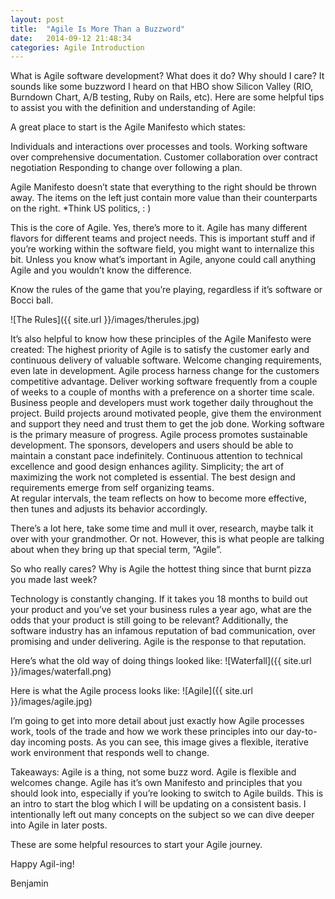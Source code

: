 ```yaml
---
layout: post
title:  "Agile Is More Than a Buzzword"
date:   2014-09-12 21:48:34
categories: Agile Introduction
---
```



What is Agile software development? What does it do? Why should I care?  It sounds like some buzzword I heard on that HBO show Silicon Valley (RIO, Burndown Chart, A/B testing, Ruby on Rails, etc).  Here are some helpful tips to assist you with the definition and understanding of Agile: 

A great place to start is the Agile Manifesto which states:

Individuals and interactions over processes and tools.
Working software over comprehensive documentation.
Customer collaboration over contract negotiation
Responding to change over following a plan.

Agile Manifesto doesn’t state that everything to the right should be thrown away.  The items on the left just contain more value than their counterparts on the right. *Think US politics, : ) 

This is the core of Agile.  Yes, there’s more to it. Agile has many different flavors for different teams and project needs.  This is important stuff and if you’re working within the software field, you might want to internalize this bit.  Unless you know what’s important in Agile, anyone could call anything Agile and you wouldn’t know the difference.

Know the rules of the game that you’re playing, regardless if it’s software or Bocci ball.

![The Rules]({{ site.url }}/images/therules.jpg)



It’s also helpful to know how these principles of the Agile Manifesto were created:
The highest priority of Agile is to satisfy the customer early and continuous delivery of valuable software. 
Welcome changing requirements, even late in development.  Agile process harness change for the customers competitive advantage.
Deliver working software frequently from a couple of weeks to a couple of months with a preference on a shorter time scale.
Business people and developers must work together daily throughout the project. 
Build projects around motivated people, give them the environment and support they need and trust them to get the job done.
Working software is the primary measure of progress.
Agile process promotes sustainable development.  The sponsors, developers and users should be able to maintain a constant pace indefinitely.
Continuous attention to technical excellence and good design enhances agility.
Simplicity;  the art of maximizing the work not completed is essential.
The best design and requirements emerge from self organizing teams.  
At regular intervals, the team reflects on how to become more effective, then tunes and adjusts its behavior accordingly.

There’s a lot here, take some time and mull it over, research, maybe talk it over with your grandmother. Or not. However, this is what people are talking about when they bring up that special term, “Agile”.

So who really cares? Why is Agile the hottest thing since that burnt pizza you made last week? 

Technology is constantly changing.  If it takes you 18 months to build out your product and you’ve set your business rules a year ago, what are the odds that your product is still going to be relevant?  Additionally, the software industry has an infamous reputation of bad communication, over promising and under delivering.  Agile is the response to that reputation.




Here’s what the old way of doing things looked like:
![Waterfall]({{ site.url }}/images/waterfall.png)




Here is what the Agile process looks like: 
![Agile]({{ site.url }}/images/agile.jpg)

I’m going to get into more detail about just exactly how Agile processes work, tools of the trade and how we work these principles into our day-to-day incoming posts.  As you can see, this image gives a flexible, iterative work environment that responds well to change.  

Takeaways:
Agile is a thing, not some buzz word.
Agile is flexible and welcomes change.
Agile has it’s own Manifesto and principles that you should look into, especially if you’re looking to switch to Agile builds.
This is an intro to start the blog which I will be updating on a consistent basis.  I intentionally left out many concepts on the subject so we can dive deeper into Agile in later posts. 


These are some helpful resources to start your Agile journey.


Happy Agil-ing!

Benjamin 


